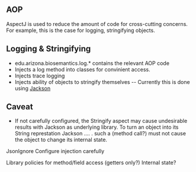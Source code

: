 AOP
---------------------
AspectJ is used to reduce the amount of code for cross-cutting concerns.
For example, this is the case for logging, stringifying objects.

Logging & Stringifying
---------------------
- edu.arizona.biosemantics.log.* contains the relevant AOP code
- Injects a log method into classes for convinient access.
- Injects trace logging
- Injects ability of objects to stringify themselves
-- Currently this is done using <a href="http://jackson.codehaus.org/">Jackson</a>

Caveat
-------
- If not carefully configured, the Stringify aspect may cause undesirable results with Jackson as underlying library. To turn an object into its String represtation Jackson .... .  such a (method call?) must not cause the object to change its internal state. 

JsonIgnore
Configure injection carefully

Library policies for method/field access (getters only?) Internal state?